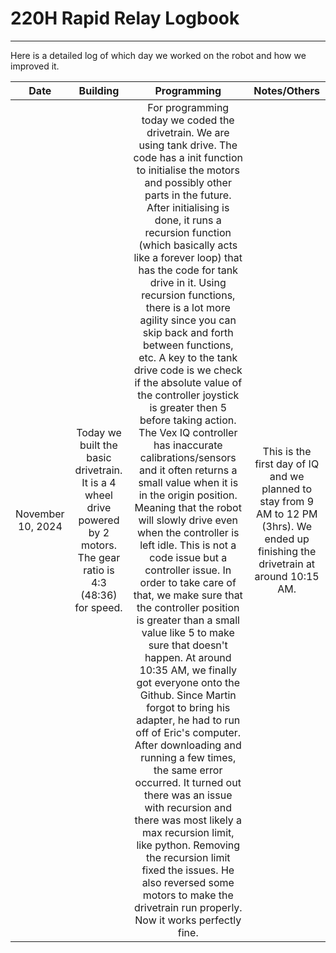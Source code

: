 # 220H Rapid Relay Logbook 
***
Here is a detailed log of which day we worked on the robot and how we improved it.

|       Date        |                                                         Building                                                         |                                                                                                                                                                                                                                                                                                                                                                                                                                                                                                                                                                                                                                                                                                                            Programming                                                                                                                                                                                                                                                                                                                                                                                                                                                                                                                                                                                                                                                                                                                             |                                                              Notes/Others                                                              |
|:-----------------:|:------------------------------------------------------------------------------------------------------------------------:|:------------------------------------------------------------------------------------------------------------------------------------------------------------------------------------------------------------------------------------------------------------------------------------------------------------------------------------------------------------------------------------------------------------------------------------------------------------------------------------------------------------------------------------------------------------------------------------------------------------------------------------------------------------------------------------------------------------------------------------------------------------------------------------------------------------------------------------------------------------------------------------------------------------------------------------------------------------------------------------------------------------------------------------------------------------------------------------------------------------------------------------------------------------------------------------------------------------------------------------------------------------------------------------------------------------------------------------------------------------------------------------------------------------------------------------------------------------------:|:--------------------------------------------------------------------------------------------------------------------------------------:|
| November 10, 2024 | Today we built the basic drivetrain. It is a 4 wheel drive powered by 2 motors. The gear ratio is 4:3 (48:36) for speed. | For programming today we coded the drivetrain. We are using tank drive. The code has a init function to initialise the motors and possibly other parts in the future. After initialising is done, it runs a recursion function (which basically acts like a forever loop) that has the code for tank drive in it. Using recursion functions, there is a lot more agility since you can skip back and forth between functions, etc. A key to the tank drive code is we check if the absolute value of the controller joystick is greater then 5 before taking action. The Vex IQ controller has inaccurate calibrations/sensors and it often returns a small value when it is in the origin position. Meaning that the robot will slowly drive even when the controller is left idle. This is not a code issue but a controller issue. In order to take care of that, we make sure that the controller position is greater than a small value like 5 to make sure that doesn't happen. At around 10:35 AM, we finally got everyone onto the Github. Since Martin forgot to bring his adapter, he had to run off of Eric's computer. After downloading and running a few times, the same error occurred. It turned out there was an issue with recursion and there was most likely a max recursion limit, like python. Removing the recursion limit fixed the issues. He also reversed some motors to make the drivetrain run properly. Now it works perfectly fine. | This is the first day of IQ and we planned to stay from 9 AM to 12 PM (3hrs). We ended up finishing the drivetrain at around 10:15 AM. |